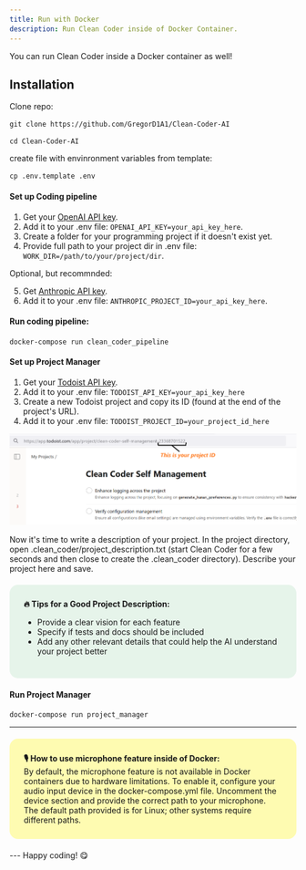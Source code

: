 ```yaml
---
title: Run with Docker
description: Run Clean Coder inside of Docker Container.
---
```


You can run Clean Coder inside a Docker container as well!

## Installation


Clone repo:
```
git clone https://github.com/GregorD1A1/Clean-Coder-AI
```
```
cd Clean-Coder-AI
```
create file with envinronment variables from template:
```
cp .env.template .env

```

#### Set up Coding pipeline

1. Get your [OpenAI API key](https://help.openai.com/en/articles/4936850-where-do-i-find-my-openai-api-key).
2. Add it to your .env file: `OPENAI_API_KEY=your_api_key_here`.
3. Create a folder for your programming project if it doesn't exist yet.
4. Provide full path to your project dir in .env file: `WORK_DIR=/path/to/your/project/dir`.

Optional, but recommnded:

5. Get [Anthropic API key](https://www.merge.dev/blog/anthropic-api-key).
6. Add it to your .env file: `ANTHROPIC_PROJECT_ID=your_api_key_here`.

#### Run coding pipeline:

```
docker-compose run clean_coder_pipeline
```

#### Set up Project Manager

1. Get your [Todoist API key](https://todoist.com/help/articles/find-your-api-token-Jpzx9IIlB).
2. Add it to your .env file: `TODOIST_API_KEY=your_api_key_here`
3. Create a new Todoist project and copy its ID (found at the end of the project's URL).
4. Add it to your .env file: `TODOIST_PROJECT_ID=your_project_id_here`

![Todoist project ID](../../../assets/project_id.png)

Now it's time to write a description of your project. In the project directory, open .clean_coder/project_description.txt (start Clean Coder for a few seconds and then close to create the .clean_coder directory). Describe your project here and save.

<div style="background-color: #e6f4ea; border-radius: 15px; padding: 25px; margin: 20px 0;">
<strong>🔥 Tips for a Good Project Description:</strong>
<ul>
<li>Provide a clear vision for each feature</li>
<li>Specify if tests and docs should be included</li>
<li>Add any other relevant details that could help the AI understand your project better</li>
</ul>
</div>

#### Run Project Manager

```
docker-compose run project_manager
```

---

<div style="background-color: #fefbb1; border-radius: 15px; padding: 25px; margin: 20px 0;">
<strong>🎙️ How to use microphone feature inside of Docker:</strong>
<br>
By default, the microphone feature is not available in Docker containers due to hardware limitations. To enable it, configure your audio input device in the docker-compose.yml file. Uncomment the device section and provide the correct path to your microphone. The default path provided is for Linux; other systems require different paths.
</div>
---
Happy coding! 😋
